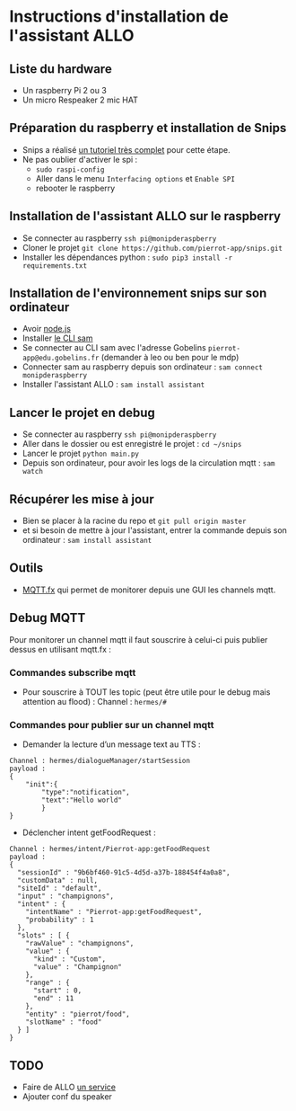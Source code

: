 # Instructions d'installation de l'assistant ALLO

## Liste du hardware
* Un raspberry Pi 2 ou 3
* Un micro Respeaker 2 mic HAT

## Préparation du raspberry et installation de Snips
* Snips a réalisé [un tutoriel très complet](https://github.com/snipsco/snips-platform-documentation/wiki/1.-Setup-the-Snips-Voice-Platform) pour cette étape.
* Ne pas oublier d'activer le spi :
	* `sudo raspi-config`
	* Aller dans le menu `Interfacing options` et `Enable SPI`
	* rebooter le raspberry

## Installation de l'assistant ALLO sur le raspberry
* Se connecter au raspberry `ssh pi@monipderaspberry`
* Cloner le projet `git clone https://github.com/pierrot-app/snips.git`
* Installer les dépendances python : `sudo pip3 install -r requirements.txt`

## Installation de l'environnement snips sur son ordinateur
* Avoir [node.js](https://nodejs.org/en/download/)
* Installer [le CLI sam](https://snips.gitbook.io/getting-started/installation)
* Se connecter au CLI sam avec l'adresse Gobelins `pierrot-app@edu.gobelins.fr` (demander à leo ou ben pour le mdp)
* Connecter sam au raspberry depuis son ordinateur : `sam connect monipderaspberry`
* Installer l'assistant ALLO : `sam install assistant`

## Lancer le projet en debug
* Se connecter au raspberry `ssh pi@monipderaspberry`
* Aller dans le dossier ou est enregistré le projet : `cd ~/snips`
* Lancer le projet `python main.py`
* Depuis son ordinateur, pour avoir les logs de la circulation mqtt : `sam watch`

## Récupérer les mise à jour
* Bien se placer à la racine du repo et `git pull origin master`
* et si besoin de mettre à jour l'assistant, entrer la commande depuis son ordinateur : `sam install assistant`

## Outils
* [MQTT.fx](http://mqttfx.org/) qui permet de monitorer depuis une GUI les channels mqtt.

## Debug MQTT
Pour monitorer un channel mqtt il faut souscrire à celui-ci puis publier dessus en utilisant mqtt.fx :

### Commandes subscribe mqtt
* Pour souscrire à TOUT les topic (peut être utile pour le debug mais attention au flood) :
Channel : `hermes/#`

### Commandes pour publier sur un channel mqtt
- Demander la lecture d’un message text au TTS :
```shell
Channel : hermes/dialogueManager/startSession
payload :
{
	"init":{
		"type":"notification",
		"text":"Hello world"
		}
}
```

- Déclencher intent getFoodRequest :
```shell
Channel : hermes/intent/Pierrot-app:getFoodRequest
payload :
{
  "sessionId" : "9b6bf460-91c5-4d5d-a37b-188454f4a0a8",
  "customData" : null,
  "siteId" : "default",
  "input" : "champignons",
  "intent" : {
    "intentName" : "Pierrot-app:getFoodRequest",
    "probability" : 1
  },
  "slots" : [ {
    "rawValue" : "champignons",
    "value" : {
      "kind" : "Custom",
      "value" : "Champignon"
    },
    "range" : {
      "start" : 0,
      "end" : 11
    },
    "entity" : "pierrot/food",
    "slotName" : "food"
  } ]
}

```


## TODO
* Faire de ALLO [un service](https://github.com/Psychokiller1888/MyChef/blob/master/mychef.service)
* Ajouter conf du speaker
